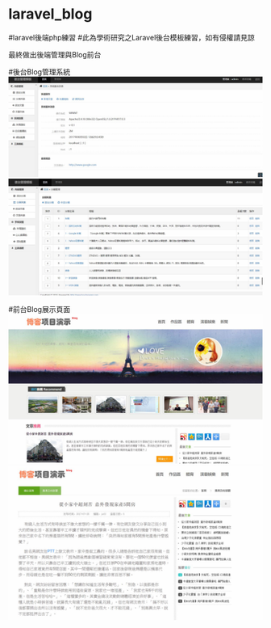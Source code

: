 # laravel_blog
#laravel後端php練習
#此為學術研究之Laravel後台模板練習，如有侵權請見諒

最終做出後端管理與Blog前台

#後台Blog管理系統
![image](https://raw.githubusercontent.com/a232152000/laravel_blog/ff256f93e0612e0bd08c680020b9f87d63716eb2/admin1.JPG)
![image](https://raw.githubusercontent.com/a232152000/laravel_blog/ff256f93e0612e0bd08c680020b9f87d63716eb2/admin2.JPG)

#前台Blog展示頁面
![image](https://raw.githubusercontent.com/a232152000/laravel_blog/ff256f93e0612e0bd08c680020b9f87d63716eb2/index1.JPG)
![image](https://raw.githubusercontent.com/a232152000/laravel_blog/ff256f93e0612e0bd08c680020b9f87d63716eb2/index2.JPG)
